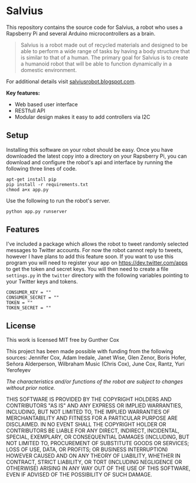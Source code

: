 Salvius
=========

This repository contains the source code for Salvius, a robot who uses a Rapsberry Pi and several Arduino microcontrollers as a brain.

> Salvius is a robot made out of recycled materials
> and designed to be able to perform a wide range of
> tasks by having a body structure that is similar to
> that of a human. The primary goal for Salvius is to 
> create a humanoid robot that will be able to function
> dynamically in a domestic environment.

For additional details visit [salviusrobot.blogspot.com](http://salviusrobot.blogspot.com).

**Key features:** 
  - Web based user interface
  - RESTfull API
  - Modular design makes it easy to add controllers via I2C

## Setup
Installing this software on your robot should be easy. Once you have downloaded the latest copy into a directory on your Rapsberry Pi, you can download and configure the robot's api and interface by running the following three lines of code.
```
apt-get install pip
pip install -r requirements.txt
chmod a+x app.py
```

Use the following to run the robot's server.
```
python app.py runserver
```

## Features
I've included a package which allows the robot to tweet randomly selected messages to Twitter accounts. For now the robot cannot reply to tweets, however I have plans to add this feature soon.
If you want to use this program you will need to register your app on https://dev.twitter.com/apps to get the token and secret keys. You will then need to create a file ```settings.py``` in the ```twitter``` directory with the following variables pointing to your Twitter keys and tokens.

```
CONSUMER_KEY = ""
CONSUMER_SECRET = ""
TOKEN = ""
TOKEN_SECRET = ""
```

## License
This work is licensed MIT free by Gunther Cox

This project has been made possible with funding from the following sources:
Jennifer Cox, Adam Iredale, Janet Wise, Glen Zenor, Boris Hofer, Señora Alderperson, Wilbraham Music (Chris Cox), June Cox, Rantz, Yuri Yerofeyev

_The characteristics and/or functions of the robot are subject to changes without prior notice._

THIS SOFTWARE IS PROVIDED BY THE COPYRIGHT HOLDERS AND CONTRIBUTORS "AS IS" AND ANY EXPRESS OR IMPLIED WARRANTIES, INCLUDING, BUT NOT LIMITED TO, THE IMPLIED WARRANTIES OF MERCHANTABILITY AND FITNESS FOR A PARTICULAR PURPOSE ARE DISCLAIMED. IN NO EVENT SHALL THE COPYRIGHT HOLDER OR CONTRIBUTORS BE LIABLE FOR ANY DIRECT, INDIRECT, INCIDENTAL, SPECIAL, EXEMPLARY, OR CONSEQUENTIAL DAMAGES (INCLUDING, BUT NOT LIMITED TO, PROCUREMENT OF SUBSTITUTE GOODS OR SERVICES; LOSS OF USE, DATA, OR PROFITS; OR BUSINESS INTERRUPTION) HOWEVER CAUSED AND ON ANY THEORY OF LIABILITY, WHETHER IN CONTRACT, STRICT LIABILITY, OR TORT (INCLUDING NEGLIGENCE OR OTHERWISE) ARISING IN ANY WAY OUT OF THE USE OF THIS SOFTWARE, EVEN IF ADVISED OF THE POSSIBILITY OF SUCH DAMAGE.
